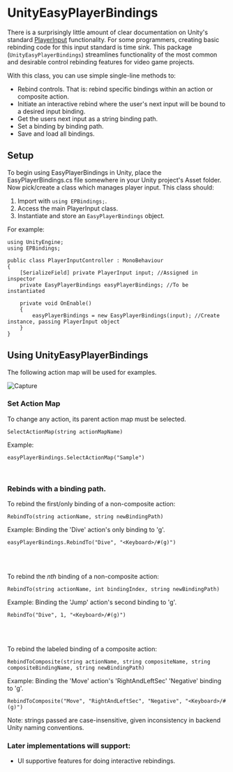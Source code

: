 # UnityEasyPlayerBindings
There is a surprisingly little amount of clear documentation on Unity's standard [PlayerInput](https://docs.unity3d.com/Packages/com.unity.inputsystem@1.0/api/UnityEngine.InputSystem.PlayerInput.html) functionality. For some programmers, creating basic rebinding code for this input standard is time sink. This package (`UnityEasyPlayerBindings`) streamlines functionality of the most common and desirable control rebinding features for video game projects. 

With this class, you can use simple single-line methods to:
+ Rebind controls. That is: rebind specific bindings within an action or composite action.
+ Initiate an interactive rebind where the user's next input will be bound to a desired input binding.
+ Get the users next input as a string binding path.
+ Set a binding by binding path.
+ Save and load all bindings. 


## Setup
To begin using EasyPlayerBindings in Unity, place the EasyPlayerBindings.cs file somewhere in your Unity project's Asset folder. Now pick/create a class which manages player input. This class should:
1. Import with `using EPBindings;`.
2. Access the main PlayerInput class.
3. Instantiate and store an `EasyPlayerBindings` object.


For example:
```
using UnityEngine;
using EPBindings;

public class PlayerInputController : MonoBehaviour
{ 
    [SerializeField] private PlayerInput input; //Assigned in inspector
    private EasyPlayerBindings easyPlayerBindings; //To be instantiated

    private void OnEnable()
    {
        easyPlayerBindings = new EasyPlayerBindings(input); //Create instance, passing PlayerInput object
    }
}
``` 


## Using UnityEasyPlayerBindings
The following action map will be used for examples.

![Capture](https://github.com/VaughanSampson/UnityEasyPlayerBindings/assets/128713660/e96056e9-0b29-4e35-abf1-a7351c16332f)

### Set Action Map
To change any action, its parent action map must be selected.
```
SelectActionMap(string actionMapName)
```
Example:
```
easyPlayerBindings.SelectActionMap("Sample")
``` 
<br> 

### Rebinds with a binding path.
To rebind the first/only binding of a non-composite action:
```
RebindTo(string actionName, string newBindingPath)
```
Example: Binding the 'Dive' action's only binding to 'g'.
```
easyPlayerBindings.RebindTo("Dive", "<Keyboard>/#(g)")
```
<br><br>


To rebind the _nth_ binding of a non-composite action:
```
RebindTo(string actionName, int bindingIndex, string newBindingPath)
```
Example: Binding the 'Jump' action's second binding to 'g'.
```
RebindTo("Dive", 1, "<Keyboard>/#(g)")
```
<br><br>


To rebind the labeled binding of a composite action:
```
RebindToComposite(string actionName, string compositeName, string compositeBindingName, string newBindingPath)
``` 
Example: Binding the 'Move' action's 'RightAndLeftSec' 'Negative' binding to 'g'.
```
RebindToComposite("Move", "RightAndLeftSec", "Negative", "<Keyboard>/#(g)")
```

Note: strings passed are case-insensitive, given inconsistency in backend Unity naming conventions.
 





### Later implementations will support:
+ UI supportive features for doing interactive rebindings.
